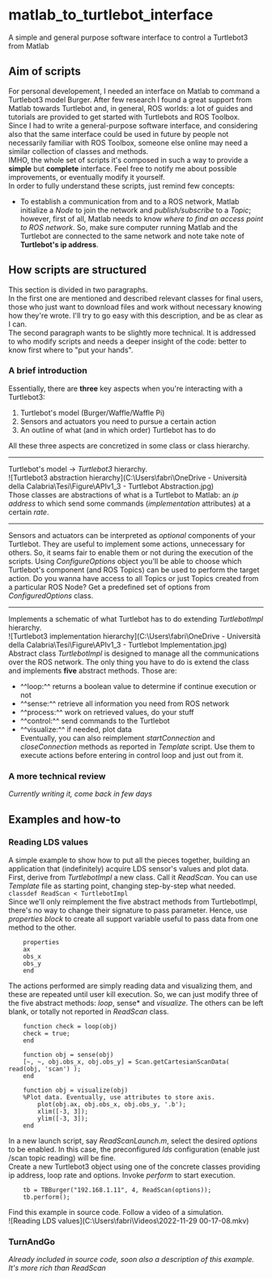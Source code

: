 # matlab_to_turtlebot_interface
 A simple and general purpose software interface to control a Turtlebot3 from Matlab

## Aim of scripts  
For personal developement, I needed an interface on Matlab to command a Turtlebot3 model Burger. After few research I found a great support from Matlab towards Turtlebot and, in general, ROS worlds: a lot of guides and tutorials are provided to get started with Turtlebots and ROS Toolbox.  
Since I had to write a general-purpose software interface, and considering also that the same interface could be used in future by people not necessarily familiar with ROS Toolbox, someone else online may need a similar collection of classes and methods.  
IMHO, the whole set of scripts it's composed in such a way to provide a **simple** but **complete** interface. Feel free to notify me about possible improvements, or eventually modify it yourself.  
In order to fully understand these scripts, just remind few concepts:  
- To establish a communication from and to a ROS network, Matlab initialize a *Node* to join the network and *publish/subscribe* to a *Topic*; however, first of all,   Matlab needs to know *where to find an access point to ROS network*. So, make sure computer running Matlab and the Turtlebot are connected to the same network and note take note of **Turtlebot's ip address**.  

## How scripts are structured  
This section is divided in two paragraphs.  
In the first one are mentioned and described relevant classes for final users, those who just want to download files and work without necessary knowing how they're wrote. I'll try to go easy with this description, and be as clear as I can.  
The second paragraph wants to be slightly more technical. It is addressed to who modify scripts and needs a deeper insight of the code: better to know first where to "put your hands".  
### A brief introduction  
Essentially, there are **three** key aspects when you're interacting with a Turtlebot3:  
1. Turtlebot's model (Burger/Waffle/Waffle Pi)  
2. Sensors and actuators you need to pursue a certain action
3. An outline of what (and in which order) Turtlebot has to do

All these three aspects are concretized in some class or class hierarchy.  
  
---

Turtlebot's model -> *Turtlebot3* hierarchy.  
![Turtlebot3 abstraction hierarchy](C:\Users\fabri\OneDrive - Università della Calabria\Tesi\Figure\APIv1_3 - Turtlebot Abstraction.jpg)  
Those classes are abstractions of what is a Turtlebot to Matlab: an *ip address* to which send some commands (*implementation* attributes) at a certain *rate*.  
  
---

Sensors and actuators can be interpreted as *optional* components of your Turtlebot. They are useful to implement some actions, unnecessary for others. So, it seams fair to enable them or not during the execution of the scripts. Using *ConfigureOptions* object you'll be able to choose which Turtlebot's component (and ROS Topics) can be used to perform the target action.  Do you wanna have access to all Topics or just Topics created from a particular ROS Node? Get a predefined set of options from *ConfiguredOptions* class.  
  
---

Implements a schematic of what Turtlebot has to do extending *TurtlebotImpl* hierarchy.  
![Turtlebot3 implementation hierarchy](C:\Users\fabri\OneDrive - Università della Calabria\Tesi\Figure\APIv1_3 - Turtlebot Implementation.jpg)  
Abstract class *TurtlebotImpl* is designed to manage all the communications over the ROS network. The only thing you have to do is extend the class and implements **five** abstract methods. Those are:  
- ^^loop:^^ returns a boolean value to determine if continue execution or not  
- ^^sense:^^ retrieve all information you need from ROS network  
- ^^process:^^ work on retrieved values, do your stuff  
- ^^control:^^ send commands to the Turtlebot  
- ^^visualize:^^ if needed, plot data  
Eventually, you can also reimplement *startConnection* and *closeConnection* methods as reported in *Template* script. Use them to execute actions before entering in control loop and just out from it.  
  
### A more technical review  
*Currently writing it, come back in few days*  

## Examples and how-to  
### Reading LDS values  
A simple example to show how to put all the pieces together, building an application that (indefinitely) acquire LDS sensor's values and plot data.  
First, derive from *TurtlebotImpl* a new class. Call it *ReadScan*. You can use *Template* file as starting point, changing step-by-step what needed.  
`classdef ReadScan < TurtlebotImpl`  
Since we'll only reimplement the five abstract methods from TurtlebotImpl, there's no way to change their signature to pass parameter. Hence, use *properties block* to create all support variable useful to pass data from one method to the other.  

```
    properties
    ax
    obs_x
    obs_y
    end
```

The actions performed are simply reading data and visualizing them, and these are repeated until user kill execution. So, we can just modify three of the five abstract methods: *loop*, sense* and *visualize*. The others can be left blank, or totally not reported in *ReadScan* class.  
 
```
    function check = loop(obj)
    check = true;
    end
    
    function obj = sense(obj)
    [~, ~, obj.obs_x, obj.obs_y] = Scan.getCartesianScanData( read(obj, 'scan') );
    end
    
    function obj = visualize(obj)
    %Plot data. Eventually, use attributes to store axis.
        plot(obj.ax, obj.obs_x, obj.obs_y, '.b');
        xlim([-3, 3]);
        ylim([-3, 3]);
    end
```

In a new launch script, say *ReadScanLaunch.m*, select the desired *options* to be enabled. In this case, the preconfigured *lds* configuration (enable just /scan topic reading) will be fine.  
Create a new Turtlebot3 object using one of the concrete classes providing ip address, loop rate and options. Invoke *perform* to start execution.  
 
```
    tb = TBBurger("192.168.1.11", 4, ReadScan(options));
    tb.perform();
```

Find this example in source code. Follow a video of a simulation.  
![Reading LDS values](C:\Users\fabri\Videos\2022-11-29 00-17-08.mkv)  

### TurnAndGo  
*Already included in source code, soon also a description of this example. It's more rich than ReadScan*  
